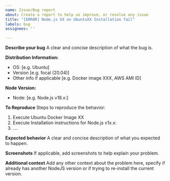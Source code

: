 ```yaml
---
name: Issue/Bug report
about: Create a report to help us improve. or resolve any issue
title: "[ERROR] Node.js XX on UbuntuXX Installation fail"
labels: bug
assignees: ''

---
```


**Describe your bug**
A clear and concise description of what the bug is.

**Distribution Information:**

- OS: [e.g. Ubuntu]
- Version [e.g. focal (20.04)]
- Other info if applicable [e.g. Docker image XXX, AWS AMI ID]

**Node Version:**

- Node: [e.g. Node.js v18.x:]

**To Reproduce**
Steps to reproduce the behavior:

1. Execute Ubuntu Docker Image XX
2. Execute Installation instructions for Node.js v1x.x:
3. ....

**Expected behavior**
A clear and concise description of what you expected to happen.

**Screenshots**
If applicable, add screenshots to help explain your problem.

**Additional context**
Add any other context about the problem here, specify if already has another NodeJS version or if trying to re-install the current version.
